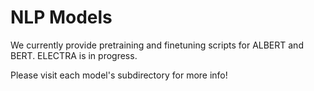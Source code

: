 # NLP Models

We currently provide pretraining and finetuning scripts for ALBERT and BERT. ELECTRA is in progress.

Please visit each model's subdirectory for more info!
